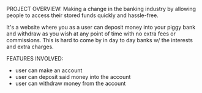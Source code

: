 PROJECT OVERVIEW:
Making a change in the banking industry by allowing people to access their stored funds quickly and hassle-free.

It's a website where you as a user can deposit money into your piggy bank and withdraw as you wish at any point of time with no extra fees or commissions. This is hard to come by in day to day banks w/ the interests and extra charges.

FEATURES INVOLVED:
- user can make an account
- user can deposit said money into the account
- user can withdraw money from the account